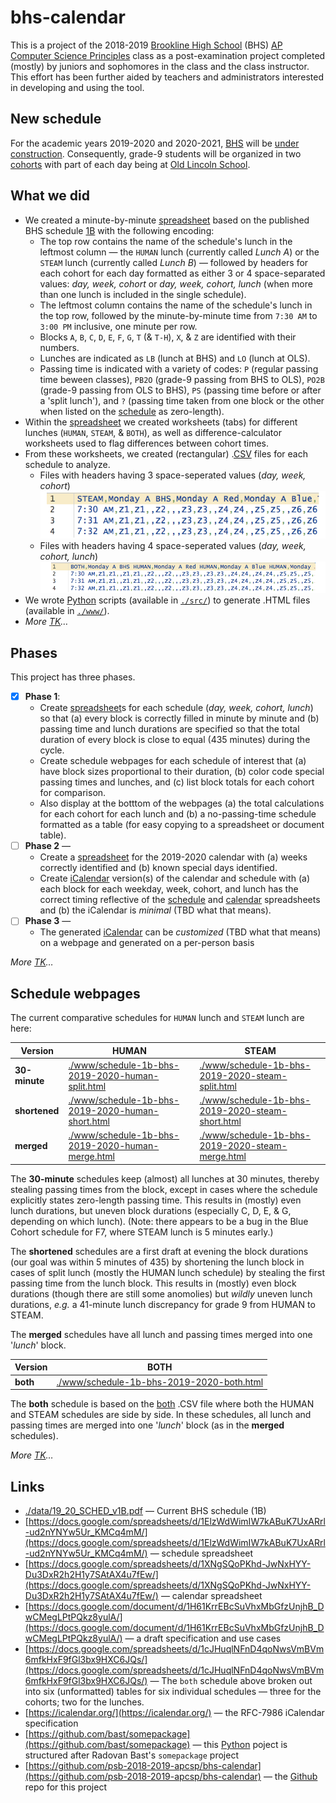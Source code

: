 # bhs-calendar

This is a project of the 2018-2019 [Brookline High School](http://bhs.brookline.k12.ma.us/career--technology-education.html) (BHS) [AP Computer Science Principles](https://sites.google.com/psbma.org/david-petty/archive/2018-2019/apcsp) class as a post-examination project completed (mostly) by juniors and sophomores in the class and the class instructor. This effort has been further aided by teachers and administrators interested in developing and using the tool.

## New schedule

For the academic years 2019-2020 and 2020-2021, [BHS](http://bhs.brookline.k12.ma.us/) will be [under construction](http://bhs.brookline.k12.ma.us/expansion-project.html). Consequently, grade-9 students will be organized in two [cohorts](http://bhs.brookline.k12.ma.us/9th-grade-transition.html) with part of each day being at [Old Lincoln School](https://google.com/maps/place/194+Boylston+St.+02445).

## What we did

- We created a minute-by-minute [spreadsheet](https://docs.google.com/spreadsheets/d/1ElzWdWimIW7kABuK7UxARrl-ud2nYNYw5Ur_KMCq4mM/) based on the published BHS schedule [1B](./data/19_20_SCHED_v1B.pdf) with the following encoding:
  - The top row contains the name of the schedule's lunch in the leftmost column &mdash; the `HUMAN` lunch (currently called *Lunch A*) or the `STEAM` lunch  (currently called *Lunch B*) &mdash; followed by headers for each cohort for each day formatted as either 3 or 4 space-separated values: *day, week, cohort* or *day, week, cohort, lunch* (when more than one lunch is included in the single schedule).
  - The leftmost column contains the name of the schedule's lunch in the top row, followed by the minute-by-minute time from `7:30 AM` to `3:00 PM` inclusive, one minute per row.
  - Blocks `A`, `B`, `C`, `D`, `E`, `F`, `G`, `T` (& `T-H`), `X`, & `Z` are identified with their numbers.
  - Lunches are indicated as `LB` (lunch at BHS) and `LO` (lunch at OLS).
  - Passing time is indicated with a variety of codes: `P` (regular passing time beween classes), `PB2O` (grade-9 passing from BHS to OLS), `PO2B` (grade-9 passing from OLS to BHS), `PS` (passing time before or after a 'split lunch'), and `?` (passing time taken from one block or the other when listed on the [schedule](./data/19_20_SCHED_v1B.pdf) as zero-length).
- Within the [spreadsheet](https://docs.google.com/spreadsheets/d/1ElzWdWimIW7kABuK7UxARrl-ud2nYNYw5Ur_KMCq4mM/) we created worksheets (tabs) for different lunches (`HUMAN`, `STEAM`, &amp; `BOTH`), as well as difference-calculator worksheets used to flag differences between cohort times.
- From these worksheets, we created (rectangular) .[CSV](https://en.wikipedia.org/wiki/Comma-separated_values#RFC_4180_standard) files for each schedule to analyze.
  - Files with headers having 3 space-seperated values (*day, week, cohort*) ![example STEAM .CSV file](./images/csv-steam.png)
  - Files with headers having 4 space-seperated values (*day, week, cohort, lunch*) ![example BOTH .CSV file](./images/csv-both.png)
- We wrote [Python](https://docs.python.org/3/) scripts (available in [`./src/`](https://github.com/psb-2018-2019-apcsp/bhs-calendar/tree/master/src)) to generate .HTML files (available in [`./www/`](https://github.com/psb-2018-2019-apcsp/bhs-calendar/tree/master/www)).
- *More [TK](https://en.wikipedia.org/wiki/To_come_(publishing))&hellip;*

## Phases

This project has three phases.

- &#9746; **Phase 1**:
  - Create [spreadsheet](https://docs.google.com/spreadsheets/d/1ElzWdWimIW7kABuK7UxARrl-ud2nYNYw5Ur_KMCq4mM/)s for each schedule (*day, week, cohort, lunch*) so that (a) every block is correctly filled in minute by minute and (b) passing time and lunch durations are specified so that the total duration of every block is close to equal (435 minutes) during the cycle.
  - Create schedule webpages for each schedule of interest that (a) have block sizes proportional to their duration, (b) color code special passing times and lunches, and (c) list block totals for each cohort for comparison.
  - Also display at the botttom of the webpages (a) the total calculations for each cohort for each lunch and (b) a no-passing-time schedule formatted as a table (for easy copying to a spreadsheet or document table).
- &#9744; **Phase 2** &mdash;
  - Create a [spreadsheet](https://drive.google.com/open?id=1XNgSQoPKhd-JwNxHYY-Du3DxR2h2H1y7SAtAX4u7fEw/) for the 2019-2020 calendar with (a) weeks correctly identified and (b) known special days identified.
  - Create [iCalendar](https://icalendar.org/) version(s) of the calendar and schedule with (a) each block for each weekday, week, cohort, and lunch has the correct timing reflective of the [schedule](https://docs.google.com/spreadsheets/d/1ElzWdWimIW7kABuK7UxARrl-ud2nYNYw5Ur_KMCq4mM/) and [calendar](https://drive.google.com/open?id=1XNgSQoPKhd-JwNxHYY-Du3DxR2h2H1y7SAtAX4u7fEw/) spreadsheets and (b) the iCalendar is *minimal* (TBD what that means).
- &#9744; **Phase 3** &mdash;
  - The generated [iCalendar](https://icalendar.org/) can be *customized* (TBD what that means) on a webpage and generated on a per-person basis

*More [TK](https://en.wikipedia.org/wiki/To_come_(publishing))&hellip;*

## Schedule webpages

The current comparative schedules for `HUMAN` lunch and `STEAM` lunch are here:

Version | HUMAN | STEAM
---- | ---- | ----
**30-minute** | [./www/schedule-1b-bhs-2019-2020-human-split.html](./www/schedule-1b-bhs-2019-2020-human-split.html) | [./www/schedule-1b-bhs-2019-2020-steam-split.html](./www/schedule-1b-bhs-2019-2020-steam-split.html)
**shortened** | [./www/schedule-1b-bhs-2019-2020-human-short.html](./www/schedule-1b-bhs-2019-2020-human-short.html) | [./www/schedule-1b-bhs-2019-2020-steam-short.html](./www/schedule-1b-bhs-2019-2020-steam-short.html)
**merged** | [./www/schedule-1b-bhs-2019-2020-human-merge.html](./www/schedule-1b-bhs-2019-2020-human-merge.html) | [./www/schedule-1b-bhs-2019-2020-steam-merge.html](./www/schedule-1b-bhs-2019-2020-steam-merge.html)

The **30-minute** schedules keep (almost) all lunches at 30 minutes, thereby stealing passing times from the block, except in cases where the schedule explicitly states zero-length passing time. This results in (mostly) even lunch durations, but uneven block durations (especially C, D, E, &amp; G, depending on which lunch). (Note: there appears to be a bug in the Blue Cohort schedule for F7, where STEAM lunch is 5 minutes early.)

The **shortened** schedules are a first draft at evening the block durations (our goal was within 5 minutes of 435) by shortening the lunch block in cases of split lunch (mostly the HUMAN lunch schedule) by stealing the first passing time from the lunch block. This results in (mostly) even block durations (though there are still some anomolies) but *wildly* uneven lunch durations, *e.g.* a 41-minute lunch discrepancy for grade 9 from HUMAN to STEAM.

The **merged** schedules have all lunch and passing times merged into one '*lunch*' block.

Version | BOTH
---- | ----
**both** | [./www/schedule-1b-bhs-2019-2020-both.html](./www/schedule-1b-bhs-2019-2020-both.html)

The **both** schedule is based on the [both](./data/schedule-1b-bhs-2019-2020-both.csv) .CSV file where both the HUMAN and STEAM schedules are side by side. In these schedules, all lunch and passing times are merged into one '*lunch*' block (as in the **merged** schedules).

*More [TK](https://en.wikipedia.org/wiki/To_come_(publishing))&hellip;*

## Links

- [./data/19_20_SCHED_v1B.pdf](./data/19_20_SCHED_v1B.pdf) &mdash; Current BHS schedule (1B)
- [https://docs.google.com/spreadsheets/d/1ElzWdWimIW7kABuK7UxARrl-ud2nYNYw5Ur_KMCq4mM/](https://docs.google.com/spreadsheets/d/1ElzWdWimIW7kABuK7UxARrl-ud2nYNYw5Ur_KMCq4mM/) &mdash; schedule spreadsheet
- [https://docs.google.com/spreadsheets/d/1XNgSQoPKhd-JwNxHYY-Du3DxR2h2H1y7SAtAX4u7fEw/](https://docs.google.com/spreadsheets/d/1XNgSQoPKhd-JwNxHYY-Du3DxR2h2H1y7SAtAX4u7fEw/) &mdash; calendar spreadsheet
- [https://docs.google.com/document/d/1H61KrrEBcSuVhxMbGfzUnjhB_DwCMegLPtPQkz8yulA/](https://docs.google.com/document/d/1H61KrrEBcSuVhxMbGfzUnjhB_DwCMegLPtPQkz8yulA/) &mdash; a draft specification and use cases
- [https://docs.google.com/spreadsheets/d/1cJHuqlNFnD4qoNwsVmBVm6mfkHxF9fGl3bx9HXC6JQs/](https://docs.google.com/spreadsheets/d/1cJHuqlNFnD4qoNwsVmBVm6mfkHxF9fGl3bx9HXC6JQs/) &mdash; The `both` schedule above broken out into six (unformatted) tables for six individual schedules &mdash; three for the cohorts; two for the lunches.
- [https://icalendar.org/](https://icalendar.org/) &mdash; the RFC-7986 iCalendar specification
- [https://github.com/bast/somepackage](https://github.com/bast/somepackage) &mdash; this [Python](https://docs.python.org/3/) poject is structured after Radovan Bast's `somepackage` project
- [https://github.com/psb-2018-2019-apcsp/bhs-calendar](https://github.com/psb-2018-2019-apcsp/bhs-calendar) &mdash; the [Github](https://github.com/) repo for this project
